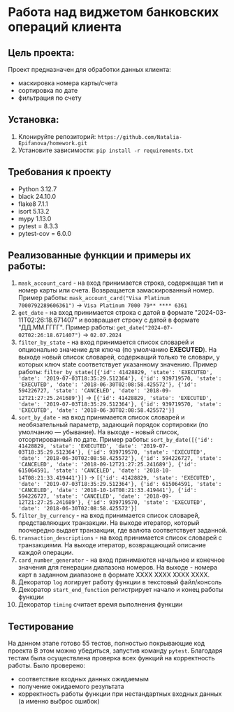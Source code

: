 # Работа над виджетом банковских операций клиента

## Цель проекта:
Проект предназначен для обработки данных клиента:
+ маскировка номера карты/счета
+ сортировка по дате
+ фильтрация по счету

## Установка:

1. Клонируйте репозиторий:
```https://github.com/Natalia-Epifanova/homework.git```
2. Установите зависимости:
```pip install -r requirements.txt```

## Требования к проекту
- Python 3.12.7
- black 24.10.0
- flake8 7.1.1
- isort 5.13.2
- mypy 1.13.0
- pytest = 8.3.3
- pytest-cov = 6.0.0

## Реализованные функции и примеры их работы:
1. ```mask_account_card``` - на вход принимается строка, содержащая тип и номер карты или счета. Возвращается замаскированный номер. Пример работы:
```mask_account_card("Visa Platinum 7000792289606361")``` -> ```Visa Platinum 7000 79** **** 6361```
2. ```get_date``` - на вход принимается строка с датой в формате "2024-03-11T02:26:18.671407"
 и возвращает строку с датой в формате "ДД.ММ.ГГГГ". Пример работы: 
```get_date("2024-07-02T02:26:18.671407")``` -> ```02.07.2024```
3. ```filter_by_state``` - на вход принимается список словарей и опционально значение для ключа (по умолчанию 
**EXECUTED**). На выходе новый список словарей, содержащий только те словари, у которых ключ 
state соответствует указанному значению. Пример работы: 
```filter_by_state([{'id': 41428829, 'state': 'EXECUTED', 'date': '2019-07-03T18:35:29.512364'}, {'id': 939719570, 'state': 'EXECUTED', 'date': '2018-06-30T02:08:58.425572'}, {'id': 594226727, 'state': 'CANCELED', 'date': '2018-09-12T21:27:25.241689'}]``` -> ```[{'id': 41428829, 'state': 'EXECUTED', 'date': '2019-07-03T18:35:29.512364'}, {'id': 939719570, 'state': 'EXECUTED', 'date': '2018-06-30T02:08:58.425572'}]```
4. ```sort_by_date``` - на вход принимается список словарей и необязательный параметр, задающий порядок сортировки (по умолчанию — убывание). На выходе - новый список, отсортированный по дате. Пример работы: 
```sort_by_date([{'id': 41428829, 'state': 'EXECUTED', 'date': '2019-07-03T18:35:29.512364'}, {'id': 939719570, 'state': 'EXECUTED', 'date': '2018-06-30T02:08:58.425572'}, {'id': 594226727, 'state': 'CANCELED', 'date': '2018-09-12T21:27:25.241689'}, {'id': 615064591, 'state': 'CANCELED', 'date': '2018-10-14T08:21:33.419441'}])``` -> ```[{'id': 41428829, 'state': 'EXECUTED', 'date': '2019-07-03T18:35:29.512364'}, {'id': 615064591, 'state': 'CANCELED', 'date': '2018-10-14T08:21:33.419441'}, {'id': 594226727, 'state': 'CANCELED', 'date': '2018-09-12T21:27:25.241689'}, {'id': 939719570, 'state': 'EXECUTED', 'date': '2018-06-30T02:08:58.425572'}]```
5. ```filter_by_currency``` - на вход принимается список словарей, представляющих транзакции. На выходе итератор, который поочередно выдает транзакции, где валюта соответствует заданной. 
6. ```transaction_descriptions``` - на вход принимается список словарей с транзакциями. На выходе итератор, возвращающий описание каждой операции.
7. ```card_number_generator``` - на вход принимаются начальное и конечное значения для генерации диапазона номеров. На выходе - номера карт в заданном диапазоне в формате XXXX XXXX XXXX XXXX.
8. Декоратор ```log``` логирует работу функции в текстовый файл/консоль
9. Декоратор ```start_end_function``` регистрирует начало и конец работы функции
10. Декоратор ```timing``` считает время выполнения функции

## Тестирование
На данном этапе готово 55 тестов, полностью покрывающие код проекта
В этом можно убедиться, запустив команду ```pytest```. Благодаря тестам была осуществлена проверка всех функций на корректность работы. Было проверено:
- соответствие входных данных ожидаемым
- получение ожидаемого результата
- корректность работы функции при нестандартных входных данных (а именно выброс ошибок)